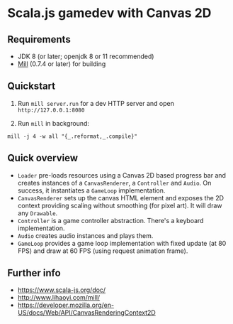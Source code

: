 # Scala.js gamedev with Canvas 2D

## Requirements

 - JDK 8 (or later; openjdk 8 or 11 recommended)
 - [Mill](http://www.lihaoyi.com/mill/) (0.7.4 or later) for building

## Quickstart

1. Run `mill server.run` for a dev HTTP server and open `http://127.0.0.1:8080`

2. Run `mill` in background:

```
mill -j 4 -w all "{_.reformat,_.compile}"
```

## Quick overview

 - `Loader` pre-loads resources using a Canvas 2D based progress bar and
   creates instances of a `CanvasRenderer`, a `Controller` and `Audio`. On
   success, it instantiates a `GameLoop` implementation.
 - `CanvasRenderer` sets up the canvas HTML element and exposes the 2D context
   providing scaling without smoothing (for pixel art). It will draw any
   `Drawable`.
 - `Controller` is a game controller abstraction. There's a keyboard
   implementation.
 - `Audio` creates audio instances and plays them.
 - `GameLoop` provides a game loop implementation with fixed update (at 80 FPS)
   and draw at 60 FPS (using request animation frame).

## Further info

 - https://www.scala-js.org/doc/
 - http://www.lihaoyi.com/mill/
 - https://developer.mozilla.org/en-US/docs/Web/API/CanvasRenderingContext2D


